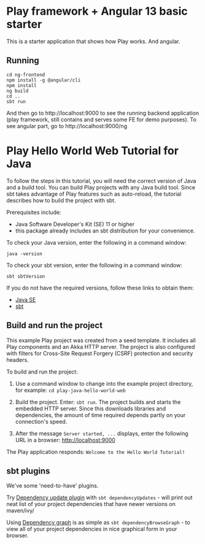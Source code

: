 # Play framework + Angular 13 basic starter

This is a starter application that shows how Play works. And angular.

## Running

```
cd ng-frontend
npm install -g @angular/cli
npm install
ng build
cd ..
sbt run
```
And then go to http://localhost:9000 to see the running backend application (play framework, still contains and serves some FE for demo purposes).
To see angular part, go to http://localhost:9000/ng

# Play Hello World Web Tutorial for Java

To follow the steps in this tutorial, you will need the correct version of Java and a build tool. You can build Play projects with any Java build tool. Since sbt takes advantage of Play features such as auto-reload, the tutorial describes how to build the project with sbt.

Prerequisites include:

* Java Software Developer's Kit (SE) 11 or higher
* this package already includes an sbt distribution for your convenience.

To check your Java version, enter the following in a command window:

`java -version`

To check your sbt version, enter the following in a command window:

`sbt sbtVersion`

If you do not have the required versions, follow these links to obtain them:

* [Java SE](http://www.oracle.com/technetwork/java/javase/downloads/index.html)
* [sbt](http://www.scala-sbt.org/download.html)

## Build and run the project

This example Play project was created from a seed template. It includes all Play components and an Akka HTTP server. The project is also configured with filters for Cross-Site Request Forgery (CSRF) protection and security headers.

To build and run the project:

1. Use a command window to change into the example project directory, for example: `cd play-java-hello-world-web`

2. Build the project. Enter: `sbt run`. The project builds and starts the embedded HTTP server. Since this downloads libraries and dependencies, the amount of time required depends partly on your connection's speed.

3. After the message `Server started, ...` displays, enter the following URL in a browser: <http://localhost:9000>

The Play application responds: `Welcome to the Hello World Tutorial!`

## sbt plugins

We've some 'need-to-have' plugins.

Try [Dependency update plugin](https://github.com/aiyanbo/sbt-dependency-updates) with `sbt dependencyUpdates` - will print out neat list of your project dependencies that have newer versions on maven/ivy/

Using [Dependency graph](https://github.com/sbt/sbt-dependency-graph) is as simple as `sbt dependencyBrowseGraph` - to view all of your project dependencies in nice graphical form in your browser.

